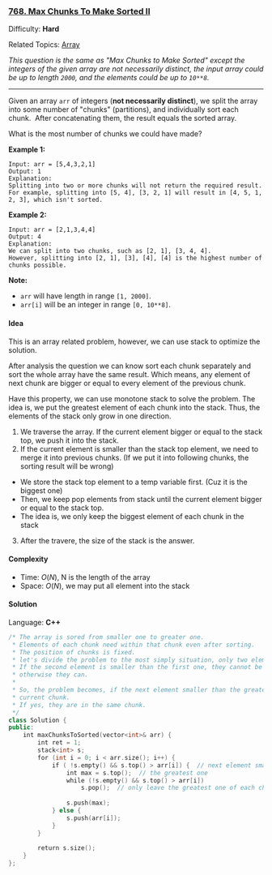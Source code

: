 ### [768\. Max Chunks To Make Sorted II](https://leetcode.com/problems/max-chunks-to-make-sorted-ii/)

Difficulty: **Hard**  

Related Topics: [Array](https://leetcode.com/tag/array/)


_This question is the same as "Max Chunks to Make Sorted" except the integers of the given array are not necessarily distinct, the input array could be up to length `2000`, and the elements could be up to `10**8`._

* * *

Given an array `arr` of integers (**not necessarily distinct**), we split the array into some number of "chunks" (partitions), and individually sort each chunk.  After concatenating them, the result equals the sorted array.

What is the most number of chunks we could have made?

**Example 1:**

```
Input: arr = [5,4,3,2,1]
Output: 1
Explanation:
Splitting into two or more chunks will not return the required result.
For example, splitting into [5, 4], [3, 2, 1] will result in [4, 5, 1, 2, 3], which isn't sorted.
```

**Example 2:**

```
Input: arr = [2,1,3,4,4]
Output: 4
Explanation:
We can split into two chunks, such as [2, 1], [3, 4, 4].
However, splitting into [2, 1], [3], [4], [4] is the highest number of chunks possible.
```

**Note:**

*   `arr` will have length in range `[1, 2000]`.
*   `arr[i]` will be an integer in range `[0, 10**8]`.


#### Idea
This is an array related problem, however, we can use stack to optimize the solution.

After analysis the question we can know sort each chunk separately and sort the whole
array have the same result.
Which means, any element of next chunk are bigger or equal to every element of the
previous chunk.

Have this property, we can use monotone stack to solve the problem.
The idea is, we put the greatest element of each chunk into the stack.
Thus, the elements of the stack only grow in one direction.

1. We traverse the array. If the current element bigger or equal to the stack top, we push it into the stack.
2. If the current element is smaller than the stack top element, we need to
merge it into previous chunks. (If we put it into following chunks, the sorting result will be wrong)
  + We store the stack top element to a temp variable first. (Cuz it is the biggest one)
  + Then, we keep pop elements from stack until the current element bigger or equal to the stack top.
  + The idea is, we only keep the biggest element of each chunk in the stack
3. After the travere, the size of the stack is the answer.

#### Complexity
- Time: $O(N)$, N is the length of the array
- Space: $O(N)$, we may put all element into the stack

#### Solution

Language: **C++**

```cpp
/* The array is sored from smaller one to greater one.
 * Elements of each chunk need within that chunk even after sorting.
 * The position of chunks is fixed.
 * let's divide the problem to the most simply situation, only two elements.
 * If the second element is smaller than the first one, they cannot be splitted,
 * otherwise they can.
 *
 * So, the problem becomes, if the next element smaller than the greatest element of
 * current chunk.
 * If yes, they are in the same chunk.
 */
class Solution {
public:
    int maxChunksToSorted(vector<int>& arr) {
        int ret = 1;
        stack<int> s;
        for (int i = 0; i < arr.size(); i++) {
            if ( !s.empty() && s.top() > arr[i]) {  // next element smaller than the max one in the current chunk -> cannot split
                int max = s.top();  // the greatest one
                while (!s.empty() && s.top() > arr[i])
                    s.pop();  // only leave the greatest one of each chunk
                
                s.push(max);
            } else {
                s.push(arr[i]);
            }
        } 
        
        return s.size();
    }
};
```
